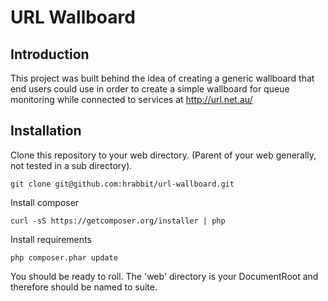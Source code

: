 # URL Wallboard

## Introduction

This project was built behind the idea of creating a generic wallboard that end users could use in order to create a simple wallboard for queue monitoring while connected to services at http://url.net.au/

## Installation

Clone this repository to your web directory. (Parent of your web generally, not tested in a sub directory).

```
git clone git@github.com:hrabbit/url-wallboard.git
```

Install composer

```
curl -sS https://getcomposer.org/installer | php
```

Install requirements

```
php composer.phar update
```

You should be ready to roll. The 'web' directory is your DocumentRoot and therefore should be named to suite.